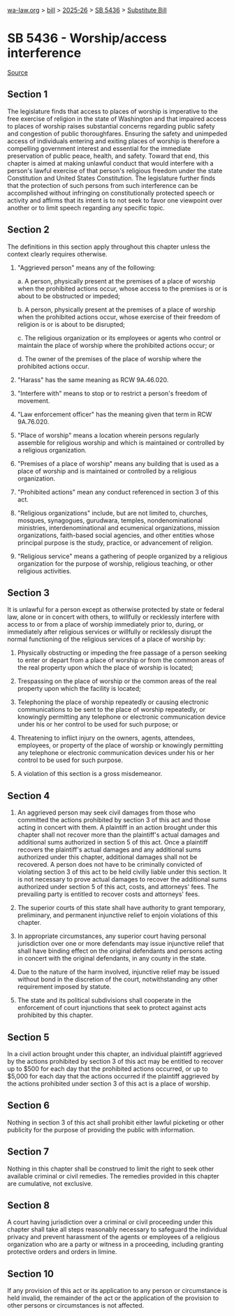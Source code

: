 [wa-law.org](/) > [bill](/bill/) > [2025-26](/bill/2025-26/) > [SB 5436](/bill/2025-26/sb/5436/) > [Substitute Bill](/bill/2025-26/sb/5436/S/)

# SB 5436 - Worship/access interference

[Source](http://lawfilesext.leg.wa.gov/biennium/2025-26/Pdf/Bills/Senate%20Bills/5436-S.pdf)

## Section 1
The legislature finds that access to places of worship is imperative to the free exercise of religion in the state of Washington and that impaired access to places of worship raises substantial concerns regarding public safety and congestion of public thoroughfares. Ensuring the safety and unimpeded access of individuals entering and exiting places of worship is therefore a compelling government interest and essential for the immediate preservation of public peace, health, and safety. Toward that end, this chapter is aimed at making unlawful conduct that would interfere with a person's lawful exercise of that person's religious freedom under the state Constitution and United States Constitution. The legislature further finds that the protection of such persons from such interference can be accomplished without infringing on constitutionally protected speech or activity and affirms that its intent is to not seek to favor one viewpoint over another or to limit speech regarding any specific topic.

## Section 2
The definitions in this section apply throughout this chapter unless the context clearly requires otherwise.

1. "Aggrieved person" means any of the following:

    a. A person, physically present at the premises of a place of worship when the prohibited actions occur, whose access to the premises is or is about to be obstructed or impeded;

    b. A person, physically present at the premises of a place of worship when the prohibited actions occur, whose exercise of their freedom of religion is or is about to be disrupted;

    c. The religious organization or its employees or agents who control or maintain the place of worship where the prohibited actions occur; or

    d. The owner of the premises of the place of worship where the prohibited actions occur.

2. "Harass" has the same meaning as RCW 9A.46.020.

3. "Interfere with" means to stop or to restrict a person's freedom of movement.

4. "Law enforcement officer" has the meaning given that term in RCW 9A.76.020.

5. "Place of worship" means a location wherein persons regularly assemble for religious worship and which is maintained or controlled by a religious organization.

6. "Premises of a place of worship" means any building that is used as a place of worship and is maintained or controlled by a religious organization.

7. "Prohibited actions" mean any conduct referenced in section 3 of this act.

8. "Religious organizations" include, but are not limited to, churches, mosques, synagogues, gurudwara, temples, nondenominational ministries, interdenominational and ecumenical organizations, mission organizations, faith-based social agencies, and other entities whose principal purpose is the study, practice, or advancement of religion.

9. "Religious service" means a gathering of people organized by a religious organization for the purpose of worship, religious teaching, or other religious activities.

## Section 3
It is unlawful for a person except as otherwise protected by state or federal law, alone or in concert with others, to willfully or recklessly interfere with access to or from a place of worship immediately prior to, during, or immediately after religious services or willfully or recklessly disrupt the normal functioning of the religious services of a place of worship by:

1. Physically obstructing or impeding the free passage of a person seeking to enter or depart from a place of worship or from the common areas of the real property upon which the place of worship is located;

2. Trespassing on the place of worship or the common areas of the real property upon which the facility is located;

3. Telephoning the place of worship repeatedly or causing electronic communications to be sent to the place of worship repeatedly, or knowingly permitting any telephone or electronic communication device under his or her control to be used for such purpose; or

4. Threatening to inflict injury on the owners, agents, attendees, employees, or property of the place of worship or knowingly permitting any telephone or electronic communication devices under his or her control to be used for such purpose.

5. A violation of this section is a gross misdemeanor.

## Section 4
1. An aggrieved person may seek civil damages from those who committed the actions prohibited by section 3 of this act and those acting in concert with them. A plaintiff in an action brought under this chapter shall not recover more than the plaintiff's actual damages and additional sums authorized in section 5 of this act. Once a plaintiff recovers the plaintiff's actual damages and any additional sums authorized under this chapter, additional damages shall not be recovered. A person does not have to be criminally convicted of violating section 3 of this act to be held civilly liable under this section. It is not necessary to prove actual damages to recover the additional sums authorized under section 5 of this act, costs, and attorneys' fees. The prevailing party is entitled to recover costs and attorneys' fees.

2. The superior courts of this state shall have authority to grant temporary, preliminary, and permanent injunctive relief to enjoin violations of this chapter.

3. In appropriate circumstances, any superior court having personal jurisdiction over one or more defendants may issue injunctive relief that shall have binding effect on the original defendants and persons acting in concert with the original defendants, in any county in the state.

4. Due to the nature of the harm involved, injunctive relief may be issued without bond in the discretion of the court, notwithstanding any other requirement imposed by statute.

5. The state and its political subdivisions shall cooperate in the enforcement of court injunctions that seek to protect against acts prohibited by this chapter.

## Section 5
In a civil action brought under this chapter, an individual plaintiff aggrieved by the actions prohibited by section 3 of this act may be entitled to recover up to $500 for each day that the prohibited actions occurred, or up to $5,000 for each day that the actions occurred if the plaintiff aggrieved by the actions prohibited under section 3 of this act is a place of worship.

## Section 6
Nothing in section 3 of this act shall prohibit either lawful picketing or other publicity for the purpose of providing the public with information.

## Section 7
Nothing in this chapter shall be construed to limit the right to seek other available criminal or civil remedies. The remedies provided in this chapter are cumulative, not exclusive.

## Section 8
A court having jurisdiction over a criminal or civil proceeding under this chapter shall take all steps reasonably necessary to safeguard the individual privacy and prevent harassment of the agents or employees of a religious organization who are a party or witness in a proceeding, including granting protective orders and orders in limine.

## Section 10
If any provision of this act or its application to any person or circumstance is held invalid, the remainder of the act or the application of the provision to other persons or circumstances is not affected.
